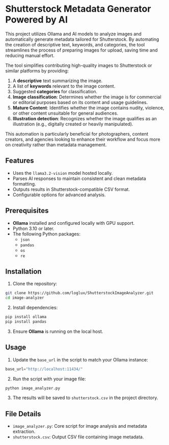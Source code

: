 # Shutterstock Metadata Generator Powered by AI

This project utilizes Ollama and AI models to analyze images and automatically generate metadata tailored for Shutterstock. By automating the creation of descriptive text, keywords, and categories, the tool streamlines the process of preparing images for upload, saving time and reducing manual effort.

The tool simplifies contributing high-quality images to Shutterstock or similar platforms by providing:

1. A **descriptive** text summarizing the image.
2. A list of **keywords** relevant to the image content.
3. Suggested **categories** for classification.
4. **Image classification**: Determines whether the image is for commercial or editorial purposes based on its content and usage guidelines.
5. **Mature Content**: Identifies whether the image contains nudity, violence, or other content unsuitable for general audiences.
6. **Illustration detection**: Recognizes whether the image qualifies as an illustration (e.g., digitally created or heavily manipulated).

This automation is particularly beneficial for photographers, content creators, and agencies looking to enhance their workflow and focus more on creativity rather than metadata management.

## Features

-   Uses the `llama3.2-vision` model hosted locally.
-   Parses AI responses to maintain consistent and clean metadata formatting.
-   Outputs results in Shutterstock-compatible CSV format.
-   Configurable options for advanced analysis.

## Prerequisites

-   **Ollama** installed and configured locally with GPU support.
-   Python 3.10 or later.
-   The following Python packages:
    -   `json`
    -   `pandas`
    -   `os`
    -   `re`

## Installation

1.  Clone the repository:
```bash
git clone https://github.com/loglux/ShutterstockImageAnalyzer.git
cd image-analyzer
```
2.  Install dependencies:
```bash
pip install ollama
pip install pandas
``` 
    
3.  Ensure **Ollama** is running on the local host.
   

## Usage

1.  Update the `base_url` in the script to match your Ollama instance:
    
```python
base_url="http://localhost:11434/"
``` 
    
2.  Run the script with your image file:
```bash
python image_analyzer.py
``` 
    
3.  The results will be saved to `shutterstock.csv` in the project directory.
    

## File Details

-   `image_analyzer.py`: Core script for image analysis and metadata extraction.
-   `shutterstock.csv`: Output CSV file containing image metadata.
